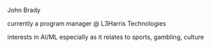 John Brady

currently a program manager @ L3Harris Technologies

interests in AI/ML especially as it relates to sports, gambling, culture

<!---
0xjbrady/0xjbrady is a ✨ special ✨ repository because its `README.md` (this file) appears on your GitHub profile.
You can click the Preview link to take a look at your changes.
--->
